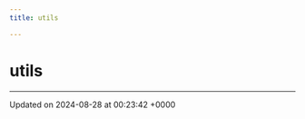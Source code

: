 ```yaml
---
title: utils

---
```


# utils








-------------------------------

Updated on 2024-08-28 at 00:23:42 +0000